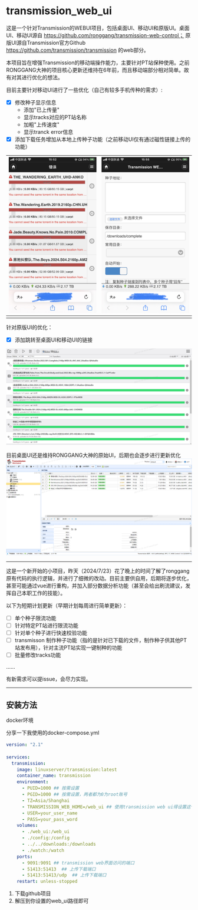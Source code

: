 # transmission_web_ui
这是一个针对Transmission的WEBUI项目，包括桌面UI、移动UI和原版UI。桌面UI、移动UI源自 https://github.com/ronggang/transmission-web-control； 原版UI源自Transmission官方Github https://github.com/transmission/transmission 的web部分。

本项目旨在增强Transmission的移动端操作能力，主要针对PT站保种使用。之前RONGGANG大神的项目核心更新还维持在6年前，而且移动端部分相对简单。故有对其进行优化的想法。

目前主要针对移动UI进行了一些优化（自己有较多手机传种的需求）:
- [x] 修改种子显示信息
  - 添加"已上传量"
  - 显示tracks对应的PT站名称
  - 加粗"上传速度"
  - 显示tranck error信息
- [x] 添加下载任务增加从本地上传种子功能（之前移动UI仅有通过磁性链接上传的功能）

|![](./md_img0.jpg)|![](./md_img1.jpg)|
|---|---|
|||

针对原版UI的优化：
- [x] 添加跳转至桌面UI和移动UI的链接

![](./md_img2.png)

目前桌面UI还是维持RONGGANG大神的原始UI，后期也会逐步进行更新优化
![](./md_img3.png)

---
这是一个新开始的小项目，昨天（2024/7/23）花了晚上的时间了解了ronggang原有代码的执行逻辑，并进行了细微的改动。目前主要供自用，后期将逐步优化，甚至可能通过vue进行重构，并加入部分数据分析功能（甚至会给出刷流建议，发挥自己本职工作的技能）。

以下为短期计划更新（早期计划每周进行简单更新）：
- [ ] 单个种子限流功能
- [ ] 针对特定PT站进行限流功能
- [ ] 针对单个种子进行快速校验功能
- [ ] transmisson 制作种子功能（指的是针对已下载的文件，制作种子供其他PT站发布用），针对主流PT站实现一键制种的功能
- [ ] 批量修改tracks功能

……

有新需求可以提issue，会尽力实现。

---
## 安装方法
docker环境

分享一下我使用的docker-compose.yml
```yml
version: "2.1"

services:
  transmission:
    image: linuxserver/transmission:latest
    container_name: transmission
    environment:
      - PUID=1000 ## 按需设置
      - PGID=1000 ## 按需设置，两者都为0为root账号
      - TZ=Asia/Shanghai
      - TRANSMISSION_WEB_HOME=/web_ui ## 使用transmission web ui得设置这个环境变量
      - USER=your_user_name
      - PASS=your_pass_word
    volumes:
      - ./web_ui:/web_ui
      - ./config:/config
      - ../../downloads:/downloads
      - ./watch:/watch
    ports:
      - 9091:9091 ## transmission web界面访问的端口
      - 51413:51413  ## 上传下载端口
      - 51413:51413/udp  ## 上传下载端口
    restart: unless-stopped
```

1. 下载github项目
2. 解压到你设置的web_ui路径即可